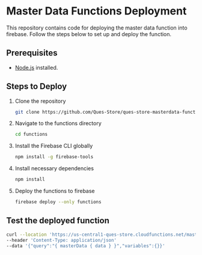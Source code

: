 # Master Data Functions Deployment

This repository contains code for deploying the master data function into firebase. Follow the steps below to set up and deploy the function.

## Prerequisites

- [Node.js](https://nodejs.org/) installed.

## Steps to Deploy

1. Clone the repository
   ```bash
   git clone https://github.com/Ques-Store/ques-store-masterdata-function.git

2. Navigate to the functions directory
   ```bash
   cd functions

3. Install the Firebase CLI globally
   ```bash
   npm install -g firebase-tools

4. Install necessary dependencies
   ```bash
   npm install 

5. Deploy the functions to firebase
   ```bash
   firebase deploy --only functions

## Test the deployed function 
   ```bash
   curl --location 'https://us-central1-ques-store.cloudfunctions.net/masterdataApi/graphql'
   --header 'Content-Type: application/json'
   --data '{"query":"{ masterData { data } }","variables":{}}'

